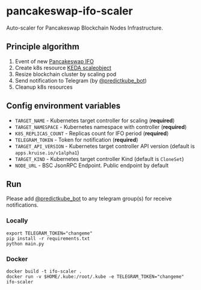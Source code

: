 # pancakeswap-ifo-scaler

Auto-scaler for Pancakeswap Blockchain Nodes Infrastructure.

## Principle algorithm

1. Event of new [Pancakeswap IFO](https://pancakeswap.finance/ifo)
2. Create k8s resource [KEDA scaleobject](https://keda.sh/docs/2.7/scalers/cron/)
3. Resize blockchain cluster by scaling pod
4. Send notification to Telegram (by [@predictkube_bot](https://t.me/predictkube_bot))
5. Cleanup k8s resources

## Config environment variables


* `TARGET_NAME` - Kubernetes target controller for scaling (**required**)
* `TARGET_NAMESPACE` - Kubernetes namespace with controller (**required**)
* `K8S_REPLICAS_COUNT` - Replicas count for IFO period (**required**)
* `TELEGRAM_TOKEN` - Token for notification (**required**)
* `TARGET_API_VERSION` - Kubernetes target controller API version (default is `apps.kruise.io/v1alpha1`)
* `TARGET_KIND` - Kubernetes target controller Kind (default is `CloneSet`)
* `NODE_URL` - BSC JsonRPC Endpoint. Public endpoint by default

## Run

Please add [@predictkube_bot](https://t.me/predictkube_bot) to any telegram group(s) for receive notifications.

### Locally

    export TELEGRAM_TOKEN="changeme"
    pip install -r requirements.txt
    python main.py

### Docker

    docker build -t ifo-scaler .
    docker run -v $HOME/.kube:/root/.kube -e TELEGRAM_TOKEN="changeme" ifo-scaler
